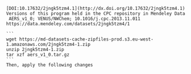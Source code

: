 ~~~The VENUS/NWChem software package. Tight coupling between chemical dynamics simulations and electronic structure theory~~     
[DOI:10.17632/2jngk5tzm4.1](http://dx.doi.org/10.17632/2jngk5tzm4.1)  
Versions of this program held in the CPC repository in Mendeley Data
 AERS_v1_0; VENUS/NWChem; 10.1016/j.cpc.2013.11.011  
https://data.mendeley.com/datasets/2jngk5tzm4/1

```
wget https://md-datasets-cache-zipfiles-prod.s3.eu-west-1.amazonaws.com/2jngk5tzm4-1.zip
unzip 2jngk5tzm4-1.zip
tar xzf aers_v1_0.tar.gz
```
Then, apply the following changes

